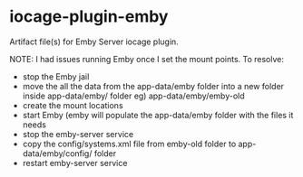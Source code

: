 # iocage-plugin-emby
Artifact file(s) for Emby Server iocage plugin.


NOTE: I had issues running Emby once I set the mount points.  To resolve:
* stop the Emby jail
* move the all the data from the app-data/emby folder into a new folder inside app-data/emby/ folder eg) app-data/emby/emby-old
* create the mount locations
* start Emby (emby will populate the app-data/emby folder with the files it needs
* stop the emby-server service
* copy the config/systems.xml file from emby-old folder to app-data/emby/config/ folder
* restart emby-server service
